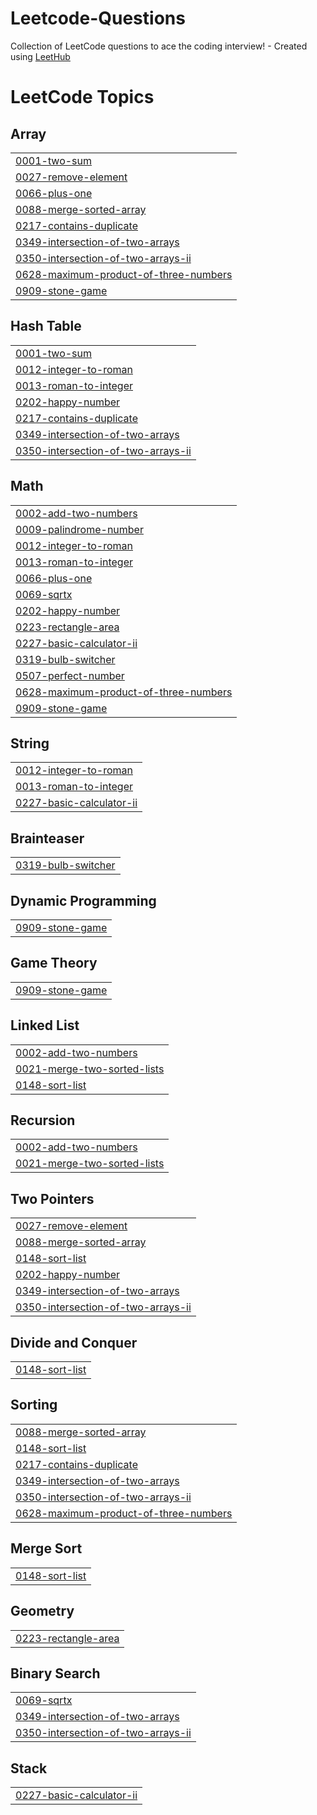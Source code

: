 # Leetcode-Questions
Collection of LeetCode questions to ace the coding interview! - Created using [LeetHub](https://github.com/QasimWani/LeetHub)

<!---LeetCode Topics Start-->
# LeetCode Topics
## Array
|  |
| ------- |
| [0001-two-sum](https://github.com/Bhanupratapsingh8/Leetcode-Questions/tree/master/0001-two-sum) |
| [0027-remove-element](https://github.com/Bhanupratapsingh8/Leetcode-Questions/tree/master/0027-remove-element) |
| [0066-plus-one](https://github.com/Bhanupratapsingh8/Leetcode-Questions/tree/master/0066-plus-one) |
| [0088-merge-sorted-array](https://github.com/Bhanupratapsingh8/Leetcode-Questions/tree/master/0088-merge-sorted-array) |
| [0217-contains-duplicate](https://github.com/Bhanupratapsingh8/Leetcode-Questions/tree/master/0217-contains-duplicate) |
| [0349-intersection-of-two-arrays](https://github.com/Bhanupratapsingh8/Leetcode-Questions/tree/master/0349-intersection-of-two-arrays) |
| [0350-intersection-of-two-arrays-ii](https://github.com/Bhanupratapsingh8/Leetcode-Questions/tree/master/0350-intersection-of-two-arrays-ii) |
| [0628-maximum-product-of-three-numbers](https://github.com/Bhanupratapsingh8/Leetcode-Questions/tree/master/0628-maximum-product-of-three-numbers) |
| [0909-stone-game](https://github.com/Bhanupratapsingh8/Leetcode-Questions/tree/master/0909-stone-game) |
## Hash Table
|  |
| ------- |
| [0001-two-sum](https://github.com/Bhanupratapsingh8/Leetcode-Questions/tree/master/0001-two-sum) |
| [0012-integer-to-roman](https://github.com/Bhanupratapsingh8/Leetcode-Questions/tree/master/0012-integer-to-roman) |
| [0013-roman-to-integer](https://github.com/Bhanupratapsingh8/Leetcode-Questions/tree/master/0013-roman-to-integer) |
| [0202-happy-number](https://github.com/Bhanupratapsingh8/Leetcode-Questions/tree/master/0202-happy-number) |
| [0217-contains-duplicate](https://github.com/Bhanupratapsingh8/Leetcode-Questions/tree/master/0217-contains-duplicate) |
| [0349-intersection-of-two-arrays](https://github.com/Bhanupratapsingh8/Leetcode-Questions/tree/master/0349-intersection-of-two-arrays) |
| [0350-intersection-of-two-arrays-ii](https://github.com/Bhanupratapsingh8/Leetcode-Questions/tree/master/0350-intersection-of-two-arrays-ii) |
## Math
|  |
| ------- |
| [0002-add-two-numbers](https://github.com/Bhanupratapsingh8/Leetcode-Questions/tree/master/0002-add-two-numbers) |
| [0009-palindrome-number](https://github.com/Bhanupratapsingh8/Leetcode-Questions/tree/master/0009-palindrome-number) |
| [0012-integer-to-roman](https://github.com/Bhanupratapsingh8/Leetcode-Questions/tree/master/0012-integer-to-roman) |
| [0013-roman-to-integer](https://github.com/Bhanupratapsingh8/Leetcode-Questions/tree/master/0013-roman-to-integer) |
| [0066-plus-one](https://github.com/Bhanupratapsingh8/Leetcode-Questions/tree/master/0066-plus-one) |
| [0069-sqrtx](https://github.com/Bhanupratapsingh8/Leetcode-Questions/tree/master/0069-sqrtx) |
| [0202-happy-number](https://github.com/Bhanupratapsingh8/Leetcode-Questions/tree/master/0202-happy-number) |
| [0223-rectangle-area](https://github.com/Bhanupratapsingh8/Leetcode-Questions/tree/master/0223-rectangle-area) |
| [0227-basic-calculator-ii](https://github.com/Bhanupratapsingh8/Leetcode-Questions/tree/master/0227-basic-calculator-ii) |
| [0319-bulb-switcher](https://github.com/Bhanupratapsingh8/Leetcode-Questions/tree/master/0319-bulb-switcher) |
| [0507-perfect-number](https://github.com/Bhanupratapsingh8/Leetcode-Questions/tree/master/0507-perfect-number) |
| [0628-maximum-product-of-three-numbers](https://github.com/Bhanupratapsingh8/Leetcode-Questions/tree/master/0628-maximum-product-of-three-numbers) |
| [0909-stone-game](https://github.com/Bhanupratapsingh8/Leetcode-Questions/tree/master/0909-stone-game) |
## String
|  |
| ------- |
| [0012-integer-to-roman](https://github.com/Bhanupratapsingh8/Leetcode-Questions/tree/master/0012-integer-to-roman) |
| [0013-roman-to-integer](https://github.com/Bhanupratapsingh8/Leetcode-Questions/tree/master/0013-roman-to-integer) |
| [0227-basic-calculator-ii](https://github.com/Bhanupratapsingh8/Leetcode-Questions/tree/master/0227-basic-calculator-ii) |
## Brainteaser
|  |
| ------- |
| [0319-bulb-switcher](https://github.com/Bhanupratapsingh8/Leetcode-Questions/tree/master/0319-bulb-switcher) |
## Dynamic Programming
|  |
| ------- |
| [0909-stone-game](https://github.com/Bhanupratapsingh8/Leetcode-Questions/tree/master/0909-stone-game) |
## Game Theory
|  |
| ------- |
| [0909-stone-game](https://github.com/Bhanupratapsingh8/Leetcode-Questions/tree/master/0909-stone-game) |
## Linked List
|  |
| ------- |
| [0002-add-two-numbers](https://github.com/Bhanupratapsingh8/Leetcode-Questions/tree/master/0002-add-two-numbers) |
| [0021-merge-two-sorted-lists](https://github.com/Bhanupratapsingh8/Leetcode-Questions/tree/master/0021-merge-two-sorted-lists) |
| [0148-sort-list](https://github.com/Bhanupratapsingh8/Leetcode-Questions/tree/master/0148-sort-list) |
## Recursion
|  |
| ------- |
| [0002-add-two-numbers](https://github.com/Bhanupratapsingh8/Leetcode-Questions/tree/master/0002-add-two-numbers) |
| [0021-merge-two-sorted-lists](https://github.com/Bhanupratapsingh8/Leetcode-Questions/tree/master/0021-merge-two-sorted-lists) |
## Two Pointers
|  |
| ------- |
| [0027-remove-element](https://github.com/Bhanupratapsingh8/Leetcode-Questions/tree/master/0027-remove-element) |
| [0088-merge-sorted-array](https://github.com/Bhanupratapsingh8/Leetcode-Questions/tree/master/0088-merge-sorted-array) |
| [0148-sort-list](https://github.com/Bhanupratapsingh8/Leetcode-Questions/tree/master/0148-sort-list) |
| [0202-happy-number](https://github.com/Bhanupratapsingh8/Leetcode-Questions/tree/master/0202-happy-number) |
| [0349-intersection-of-two-arrays](https://github.com/Bhanupratapsingh8/Leetcode-Questions/tree/master/0349-intersection-of-two-arrays) |
| [0350-intersection-of-two-arrays-ii](https://github.com/Bhanupratapsingh8/Leetcode-Questions/tree/master/0350-intersection-of-two-arrays-ii) |
## Divide and Conquer
|  |
| ------- |
| [0148-sort-list](https://github.com/Bhanupratapsingh8/Leetcode-Questions/tree/master/0148-sort-list) |
## Sorting
|  |
| ------- |
| [0088-merge-sorted-array](https://github.com/Bhanupratapsingh8/Leetcode-Questions/tree/master/0088-merge-sorted-array) |
| [0148-sort-list](https://github.com/Bhanupratapsingh8/Leetcode-Questions/tree/master/0148-sort-list) |
| [0217-contains-duplicate](https://github.com/Bhanupratapsingh8/Leetcode-Questions/tree/master/0217-contains-duplicate) |
| [0349-intersection-of-two-arrays](https://github.com/Bhanupratapsingh8/Leetcode-Questions/tree/master/0349-intersection-of-two-arrays) |
| [0350-intersection-of-two-arrays-ii](https://github.com/Bhanupratapsingh8/Leetcode-Questions/tree/master/0350-intersection-of-two-arrays-ii) |
| [0628-maximum-product-of-three-numbers](https://github.com/Bhanupratapsingh8/Leetcode-Questions/tree/master/0628-maximum-product-of-three-numbers) |
## Merge Sort
|  |
| ------- |
| [0148-sort-list](https://github.com/Bhanupratapsingh8/Leetcode-Questions/tree/master/0148-sort-list) |
## Geometry
|  |
| ------- |
| [0223-rectangle-area](https://github.com/Bhanupratapsingh8/Leetcode-Questions/tree/master/0223-rectangle-area) |
## Binary Search
|  |
| ------- |
| [0069-sqrtx](https://github.com/Bhanupratapsingh8/Leetcode-Questions/tree/master/0069-sqrtx) |
| [0349-intersection-of-two-arrays](https://github.com/Bhanupratapsingh8/Leetcode-Questions/tree/master/0349-intersection-of-two-arrays) |
| [0350-intersection-of-two-arrays-ii](https://github.com/Bhanupratapsingh8/Leetcode-Questions/tree/master/0350-intersection-of-two-arrays-ii) |
## Stack
|  |
| ------- |
| [0227-basic-calculator-ii](https://github.com/Bhanupratapsingh8/Leetcode-Questions/tree/master/0227-basic-calculator-ii) |
<!---LeetCode Topics End-->